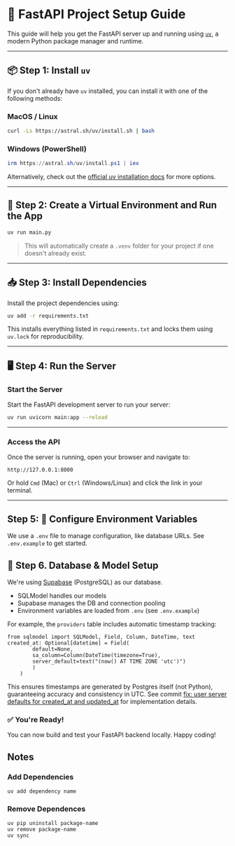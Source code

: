 # 🚀 FastAPI Project Setup Guide

This guide will help you get the FastAPI server up and running using [`uv`](https://github.com/astral-sh/uv), a modern Python package manager and runtime.

---

## 📦 Step 1: Install `uv`

If you don't already have `uv` installed, you can install it with one of the following methods:

### MacOS / Linux

```bash
curl -Ls https://astral.sh/uv/install.sh | bash
```

### Windows (PowerShell)

```powershell
irm https://astral.sh/uv/install.ps1 | iex
```

Alternatively, check out the [official uv installation docs](https://github.com/astral-sh/uv#installation) for more options.

---

## 🧪 Step 2: Create a Virtual Environment and Run the App

```bash
uv run main.py
```

> This will automatically create a `.venv` folder for your project if one doesn't already exist.

---

## 📥 Step 3: Install Dependencies

Install the project dependencies using:

```bash
uv add -r requirements.txt
```

This installs everything listed in `requirements.txt` and locks them using `uv.lock` for reproducibility.

---

## 🖥️ Step 4: Run the Server
### Start the Server
Start the FastAPI development server to run your server:

```bash
uv run uvicorn main:app --reload
```

---

### Access the API 
Once the server is running, open your browser and navigate to:

```
http://127.0.0.1:8000
```

Or hold `Cmd` (Mac) or `Ctrl` (Windows/Linux) and click the link in your terminal.

---

## Step 5: 🔐 Configure Environment Variables

We use a `.env` file to manage configuration, like database URLs. See `.env.example` to get started.

## 🧱 Step 6. Database & Model Setup

We're using [Supabase](https://supabase.com/) (PostgreSQL) as our database.

- SQLModel handles our models
- Supabase manages the DB and connection pooling
- Environment variables are loaded from `.env` (see `.env.example`)

For example, the `providers` table includes automatic timestamp tracking:

```
from sqlmodel import SQLModel, Field, Column, DateTime, text
created_at: Optional[datetime] = Field(
        default=None,
        sa_column=Column(DateTime(timezone=True),
        server_default=text("(now() AT TIME ZONE 'utc')")
        )
    )
```
This ensures timestamps are generated by Postgres itself (not Python), guaranteeing accuracy and consistency in UTC. See commit [fix: user server defaults for created_at and updated_at](https://github.com/dsd-cohort-team-corgi/backend/pull/18/commits/7f8b3211a259705534fdfaba86f0591c07e0caee) for implementation details.

### ✅ You're Ready!

You can now build and test your FastAPI backend locally. Happy coding!


## Notes

### Add Dependencies
```
uv add dependency name
```
### Remove Dependences
```
uv pip uninstall package-name
uv remove package-name
uv sync
```
